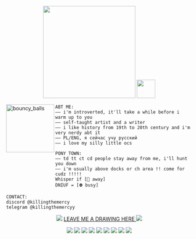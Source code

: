 <p align="center">
<image src="https://dl.glitter-graphics.com/pub/797/797250vxiyblcv7t.gif" width = 250px>
<image src="https://64.media.tumblr.com/1aa30537d48497402d8cae81496b97ee/d2d2e653ce9b8f37-9e/s100x200/c8e11e02d2da5daf81b0fc395093e0a60407f954.gifv" width = 50px>
</p>

<image src="https://64.media.tumblr.com/97d014d065d39f90081d5b216da272a6/tumblr_pshgrperNB1vybt5o_1280.gifv" align="left" width = 130px alt="bouncy_balls">

~~~
ABT ME:
—— i'm introverted, it'll take a while before i warm up to you
—— self-taught artist and a writer
—— i like history from 19th to 20th century and i'm very nerdy abt it
—— PL/ENG, я сейчас учу русский
—— i love my silly little ocs
~~~
~~~
PONY TOWN:
—— td tt ct cd people stay away from me, i'll hunt you down
—— i'm usually above docks or ch area !! come for cudz !!!!!
Whisper if [🌙 away]
DNIUF = [⛔️ busy]
~~~
~~~
CONTACT:
discord @killingthemercy
telegram @killingthemercyy
~~~

<p align="center">
<image src="https://dl.glitter-graphics.com/pub/1122/1122889uis5gpr73p.gif">
<a href="https://eiseis.straw.page/">
LEAVE ME A DRAWING HERE
</a>
<image src="https://dl.glitter-graphics.com/pub/1122/1122889uis5gpr73p.gif">
</p>

<p align="center">
<img src="https://64.media.tumblr.com/010fb9cfb36e64573896139417d939ff/65ab56dd16d6c002-e5/s100x200/7e949c6c63e9b713ce4d516ffc5f92108b911f02.pnj">
<img src="https://64.media.tumblr.com/1ba04d4cd67464d732642fdfd5ad7792/dd0c6e003df711a1-4f/s250x400/0454fbe32e05d1c80475e568485ae6cd5c2a3dd8.gifv">
<img src="https://64.media.tumblr.com/478ce44470acc4a9c0004e8085b12549/b6d4a218025a3099-eb/s100x200/d21395a31ee68e797799af82dcd518773c31cd45.gifv">
<img src="https://64.media.tumblr.com/e325a823a5362af53319e2f197c37444/649ccefde1a7ecec-64/s100x200/69c40427240503b4b6f89699bf6b84dffdd36532.gifv">
<img src="https://64.media.tumblr.com/cd9fa6dc38e2d6d4e59b2a73bf141ae6/c149cef108959384-2f/s100x200/e52ecbf940ba3446572430f3bf06bf4d9840f510.jpg">
<img src="https://64.media.tumblr.com/8d44b18227a46503bbf20feb93b011eb/6f072ea04e7b6c72-f1/s100x200/1ae6a55923e8b6a05998b16bad631f3e1f21e3fa.gifv">
<img src="https://64.media.tumblr.com/e879c81f759d36e04916be0391359adc/c149cef108959384-6d/s100x200/218b875393f0e537b4628e046f63c43d31b2659a.jpg">
<img src="https://64.media.tumblr.com/1acf47c7c536fab8bf5f4f351354c6a4/694f9513de2ab7b7-d2/s100x200/81f679059021acf602346e0ab865770571e8e51a.pnj">
<img src="https://64.media.tumblr.com/983fa36cb51cd74e4fb36d7398add69f/6adc9a31cbdb3999-4d/s100x200/20e4d92f955e6df8e024ea356f9f6f1ea873b5e3.pnj">
 </p>
